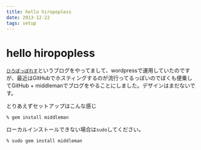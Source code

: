 ```yaml
---
title: hello hiropopless
date: 2013-12-22
tags: setup
---
```


# hello hiropopless

<a href="http://hiropo.co.uk">`ひろぽっぽれす`</a>というブログをやってまして、wordpressで運用していたのですが、最近はGitHubでホスティングするのが流行ってるっぽいのでぼくも便乗してGitHub + middlemanでブログをやることにしました。デザインはまだないです。

とりあえずセットアップはこんな感じ

```
% gem install middleman
```

ローカルインストールできない場合は`sudo`してください。

```
% sudo gem install middleman
```
